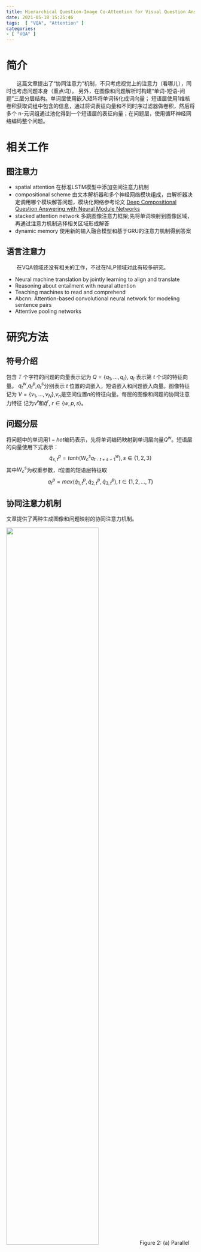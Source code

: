 ```yaml
---
title: Hierarchical Question-Image Co-Attention for Visual Question Answering
date: 2021-05-18 15:25:46
tags:  [ "VQA", "Attention" ]
categories: 
- [ "VQA" ]
---
```


# 简介
<p style="text-indent:2em">
这篇文章提出了“协同注意力”机制，不只考虑视觉上的注意力（看哪儿），同时也考虑问题本身（重点词）。
另外，在图像和问题解析时构建“单词-短语-问题”三层分层结构。单词层使用嵌入矩阵将单词转化成词向量；
短语层使用1维核卷积获取词组中包含的信息，通过将词表征向量和不同时序过滤器做卷积，然后将多个
n-元词组通过池化得到一个短语层的表征向量；在问题层，使用循环神经网络编码整个问题。
</p>

# 相关工作
<p style="text-indent:2em">
</p>

## 图注意力
- spatial attention
	在标准LSTM模型中添加空间注意力机制
- compositional scheme
	由文本解析器和多个神经网络模块组成，由解析器决定调用哪个模块解答问题，模块化网络参考论文
    [Deep Compositional Question Answering with Neural Module Networks](https://arxiv.org/abs/1511.02799)
- stacked attention network
	多跳图像注意力框架;先将单词映射到图像区域，再通过注意力机制选择相关区域形成解答
- dynamic memory 
	使用新的输入融合模型和基于GRU的注意力机制得到答案

## 语言注意力
<p style="text-indent:2em">
在VQA领域还没有相关的工作，不过在NLP领域对此有较多研究。
</p>

- Neural machine translation by jointly learning to align and translate
- Reasoning about entailment with neural attention
- Teaching machines to read and comprehend
- Abcnn: Attention-based convolutional neural network for modeling sentence pairs
- Attentive pooling networks

# 研究方法

## 符号介绍

包含 $T$ 个字符的问题的向量表示记为 $Q=\lbrace q_{1}, ... , q_{t} \rbrace$, $q_{t}$ 表示第 $t$ 个词的特征向量。
$q_{t}^{w}$,$q_{t}^{p}$,$q_{t}^{s}$分别表示 $t$ 位置的词嵌入，短语嵌入和问题嵌入向量。图像特征记为 
$V = \lbrace \nu_{1}, ..., \nu_{N} \rbrace$,$\nu_{n}$是空间位置$n$的特征向量。每层的图像和问题的协同注意力特征
记为$\hat{\nu}^{r}$和$\hat{q}^{r}$, $r \in \lbrace w, p, s \rbrace$。

## 问题分层
将问题中的单词用$1-hot$编码表示，先将单词编码映射到单词层向量$Q^{w}$。短语层的向量使用下式表示：
$$\hat{q}_{s,t}^{p} = tanh(W_{c}^{s}q_{t:t+s-1}^{w}), s \in \lbrace 1, 2, 3 \rbrace$$
其中$W_{c}^{s}$为权重参数，$t$位置的短语层特征取
$$q_{t}^{p} = max(\hat{q}_{1,t}^{p}, \hat{q}_{2,t}^{p}, \hat{q}_{3,t}^{p}), t \in \lbrace 1, 2, ..., T \rbrace$$

## 协同注意力机制
文章提供了两种生成图像和问题映射的协同注意力机制。

<div>
<img src="https://d3i71xaburhd42.cloudfront.net/fb9d253258d6b3beceb9d6cd7bba6e0a29ab875b/250px/4-Figure2-1.png" width="70%" />
Figure 2: (a) Parallel co-attention mechanism; (b) Alternating co-attention mechanism. 
</div>

### Parallel Co-Attention
Parallel Co-Attention通过计算image和question特征之间的相似性，使image和question联系起来，相关矩阵的计算方法：
$$C = tanh(Q^{T}W_{b}V)$$
把$C$当成一种特征，预测image和question的attention maps。

$$H^{v} = tanh(W_{v}+(W_{q}Q)C), H^{q} = tanh(W_{q}Q + (W_{v}V)C^{T})$$
$$a^{\nu} = softmax(\omega_{hv}^{T}H^{\nu}), a^{q} = softmax(\omega_{hq}^{T}H^{q})$$
$$\hat{v} = \sum_{n=1}^{N}{a_{n}^{v}v_{n}}, \hat{q} = \sum_{t=1}^{T}{a_{t}^{q}v_{t}}$$

### Alternating Co-Attention
整个过程分为三部分：
1) 将问题映射成一个单向量$q$
2) 基于$q$，集中注意于image
3) 基于attended image feature, 集中注意question

注意力的操作部署如下：
$$H = tanh(W_{x}X + (W_{g}g)\mathbb{1}^{T})$$
$$a^{x} = softmax(w_{hx}^{T}H)$$
$$\hat{x} = \suma_{i}^{x}x_{i}$$

第一步： X = Q, and g is 0;
第二步： X = V where V is the image features，guidance g is intermediate attended question feature ^s from the first step
第三步： we use the attended image feature ^v as the guidance to attend the question again, i.e., X = Q and g = ^v.

### 预测答案编码
文章将VQA视为分类任务，基于图像和问题的协同注意力特征预测答案。

<div>
<img src="https://d3i71xaburhd42.cloudfront.net/fb9d253258d6b3beceb9d6cd7bba6e0a29ab875b/5-Figure3-1.png" width="70%" />
Figure 3: (a) Hierarchical question encoding; (b) Encoding for predicting answers
</div>

按上图右所示，使用MLP循环编码注意力特征得到最终答案。

$$h^{w} = tanh(W_{w}(\hat{q}^{w} + \hat{v}^{w}))$$
$$h^{p} = tanh(W_{p}[(\hat{q}^{p} + \hat{v}^{p}), h^{w}])$$
$$h^{s} = tanh(W_{s}[(\hat{q}^{s} + \hat{v}^{w}), h^{p}])$$
$$p = softmax(W_{h}h^{s})$$
